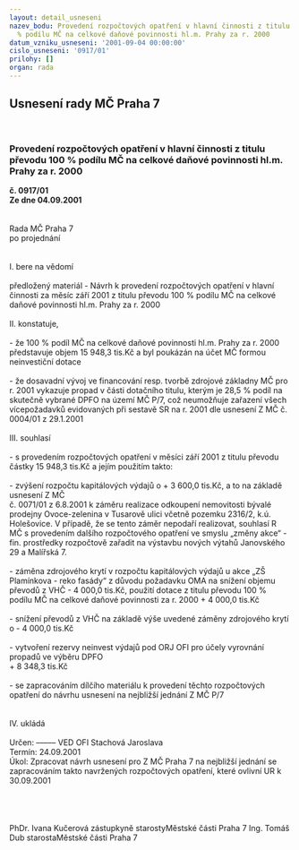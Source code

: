 ```yaml
---
layout: detail_usneseni
nazev_bodu: Provedení rozpočtových opatření v hlavní činnosti z titulu převodu 100
  % podílu MČ na celkové daňové povinnosti hl.m. Prahy za r. 2000
datum_vzniku_usneseni: '2001-09-04 00:00:00'
cislo_usneseni: '0917/01'
prilohy: []
organ: rada
---
```

<div id="ucUsn_pList" class="usn">
	<span><h2>Usnesení rady MČ Praha 7 </h2>
<br></span><div class="standBody">
<span><h3>Provedení rozpočtových opatření v hlavní činnosti z titulu převodu 100 % podílu MČ na celkové daňové povinnosti hl.m. Prahy za r. 2000</h3></span><div class="center">
		<strong>č. 0917/01</strong><br>
	</div>
<div class="center">
		<strong>Ze dne 04.09.2001</strong><br><br>
	</div>
<br>Rada MČ Praha 7<br>po projednání<br><br><br>I.	bere na vědomí<br><br> předložený materiál - Návrh k provedení rozpočtových opatření v hlavní činnosti za měsíc září 2001 z titulu převodu 100 % podílu MČ na celkové daňové povinnosti hl.m. Prahy za r. 2000<br><br>II.	konstatuje,<br><br>- že 100 % podíl MČ na celkové daňové povinnosti hl.m. Prahy za r. 2000 představuje objem 15 948,3 tis.Kč a byl poukázán na účet MČ formou neinvestiční dotace <br><br>- že dosavadní vývoj ve financování resp. tvorbě zdrojové základny MČ pro r. 2001 vykazuje propad v části dotačního titulu, kterým je 28,5 % podíl na skutečně vybrané DPFO na území MČ P/7, což neumožňuje zařazení  všech vícepožadavků evidovaných při sestavě SR na r. 2001 dle usnesení Z MČ č. 0004/01 z 29.1.2001<br><br>III.	souhlasí <br><br>- s provedením rozpočtových opatření v měsíci září 2001 z titulu převodu částky 15 948,3 tis.Kč a jejím použitím takto:<br><br>  -  zvýšení rozpočtu kapitálových výdajů  o + 3 600,0 tis.Kč, a to na základě  usnesení Z MČ<br>č. 0071/01 z 6.8.2001 k záměru realizace odkoupení nemovitosti bývalé prodejny Ovoce-zelenina v Tusarově ulici včetně pozemku 2316/2, k.ú. Holešovice. V případě, že se tento záměr nepodaří realizovat, souhlasí R MČ s provedením dalšího rozpočtového opatření ve smyslu „změny akce“ - fin. prostředky rozpočtově zařadit na výstavbu nových výtahů Janovského 29 a Malířská 7.<br><br>  - záměna zdrojového krytí v rozpočtu kapitálových výdajů u akce „ZŠ Plamínkova - reko fasády“ z důvodu požadavku OMA na snížení objemu převodů z VHČ - 4 000,0 tis.Kč, použití dotace z titulu převodu 100 % podílu MČ na celkové daňové povinnosti za r. 2000  + 4 000,0 tis.Kč<br><br>- snížení převodů z VHČ na základě výše uvedené záměny zdrojového krytí o - 4 000,0 tis.Kč<br><br>- vytvoření rezervy neinvest výdajů pod ORJ OFI pro účely vyrovnání propadů ve výběru DPFO <br> + 8 348,3 tis.Kč<br><br>- se zapracováním dílčího materiálu k provedení  těchto rozpočtových opatření do návrhu usnesení na nejbližší jednání Z MČ P/7 <br><br><br>IV.	ukládá <br><br> Určen:	–––––	VED OFI Stachová Jaroslava<br>Termín: 24.09.2001<br>Úkol:	Zpracovat návrh usnesení pro Z MČ  Praha 7 na nejbližší  jednání  se zapracováním takto navržených rozpočtových opatření, které ovlivní UR  k 30.09.2001<br> <br><br><br> 	<br>PhDr. Ivana Kučerová zástupkyně starostyMěstské části Praha 7	Ing. Tomáš Dub starostaMěstské části Praha 7<br>	<br><br>
</div>
</div>